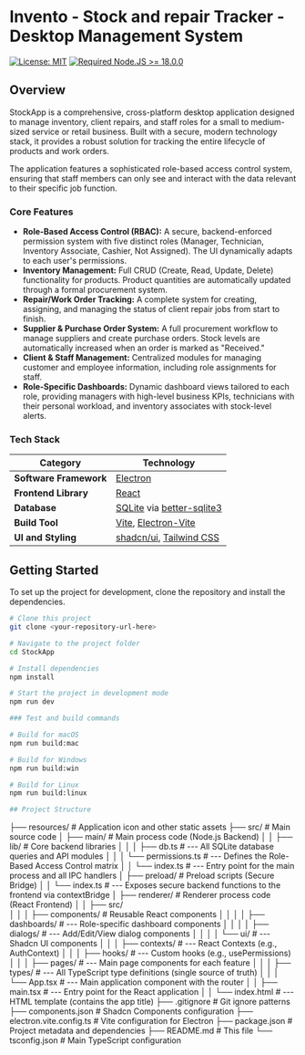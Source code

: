 #  Invento - Stock and repair Tracker - Desktop Management System

[![License: MIT](https://img.shields.io/badge/License-MIT-yellow.svg)](https://opensource.org/licenses/MIT)
[![Required Node.JS >= 18.0.0](https://img.shields.io/static/v1?label=node&message=%20%3E=18.0.0&logo=node.js&color=3f893e)](https://nodejs.org/en/download/package-manager)

## Overview

StockApp is a comprehensive, cross-platform desktop application designed to manage inventory, client repairs, and staff roles for a small to medium-sized service or retail business. Built with a secure, modern technology stack, it provides a robust solution for tracking the entire lifecycle of products and work orders.

The application features a sophisticated role-based access control system, ensuring that staff members can only see and interact with the data relevant to their specific job function.

### Core Features

*   **Role-Based Access Control (RBAC):** A secure, backend-enforced permission system with five distinct roles (Manager, Technician, Inventory Associate, Cashier, Not Assigned). The UI dynamically adapts to each user's permissions.
*   **Inventory Management:** Full CRUD (Create, Read, Update, Delete) functionality for products. Product quantities are automatically updated through a formal procurement system.
*   **Repair/Work Order Tracking:** A complete system for creating, assigning, and managing the status of client repair jobs from start to finish.
*   **Supplier & Purchase Order System:** A full procurement workflow to manage suppliers and create purchase orders. Stock levels are automatically increased when an order is marked as "Received."
*   **Client & Staff Management:** Centralized modules for managing customer and employee information, including role assignments for staff.
*   **Role-Specific Dashboards:** Dynamic dashboard views tailored to each role, providing managers with high-level business KPIs, technicians with their personal workload, and inventory associates with stock-level alerts.

### Tech Stack

| Category               | Technology                                                                     |
| ---------------------- | ------------------------------------------------------------------------------ |
| **Software Framework** | [Electron](https://www.electronjs.org/)                                        |
| **Frontend Library**   | [React](https://react.dev/)                                                    |
| **Database**           | [SQLite](https://www.sqlite.org/index.html) via [better-sqlite3](https://github.com/WiseLibs/better-sqlite3) |
| **Build Tool**         | [Vite](https://vite.dev/), [Electron-Vite](https://electron-vite.org/)          |
| **UI and Styling**     | [shadcn/ui](https://ui.shadcn.com/), [Tailwind CSS](https://tailwindcss.com/)   |


## Getting Started

To set up the project for development, clone the repository and install the dependencies.

```bash
# Clone this project
git clone <your-repository-url-here>

# Navigate to the project folder
cd StockApp

# Install dependencies
npm install

# Start the project in development mode
npm run dev

### Test and build commands

# Build for macOS
npm run build:mac

# Build for Windows
npm run build:win

# Build for Linux
npm run build:linux

## Project Structure
```
├── resources/                      # Application icon and other static assets
├── src/                            # Main source code
│   ├── main/                       # Main process code (Node.js Backend)
│   │   ├── lib/                    # Core backend libraries
│   │   │   ├── db.ts               # --- All SQLite database queries and API modules
│   │   │   └── permissions.ts      # --- Defines the Role-Based Access Control matrix
│   │   └── index.ts                # --- Entry point for the main process and all IPC handlers
│   ├── preload/                    # Preload scripts (Secure Bridge)
│   │   └── index.ts                # --- Exposes secure backend functions to the frontend via contextBridge
│   ├── renderer/                   # Renderer process code (React Frontend)
│   │   ├── src/                    
│   │   │   ├── components/         # Reusable React components
│   │   │   │   ├── dashboards/     # --- Role-specific dashboard components
│   │   │   │   ├── dialogs/        # --- Add/Edit/View dialog components
│   │   │   │   └── ui/             # --- Shadcn UI components
│   │   │   ├── contexts/           # --- React Contexts (e.g., AuthContext)
│   │   │   ├── hooks/              # --- Custom hooks (e.g., usePermissions)
│   │   │   ├── pages/              # --- Main page components for each feature
│   │   │   ├── types/              # --- All TypeScript type definitions (single source of truth)
│   │   │   └── App.tsx             # --- Main application component with the router
│   │   ├── main.tsx                # --- Entry point for the React application
│   │   └── index.html              # --- HTML template (contains the app title)
├── .gitignore                      # Git ignore patterns
├── components.json                 # Shadcn Components configuration
├── electron.vite.config.ts         # Vite configuration for Electron
├── package.json                    # Project metadata and dependencies
├── README.md                       # This file
└── tsconfig.json                   # Main TypeScript configuration
```